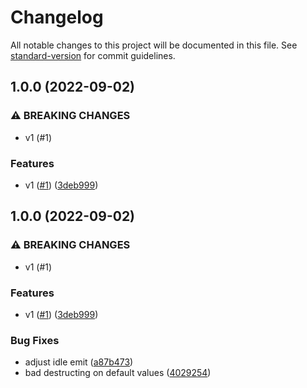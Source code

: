 # Changelog

All notable changes to this project will be documented in this file. See [standard-version](https://github.com/conventional-changelog/standard-version) for commit guidelines.

## 1.0.0 (2022-09-02)


### ⚠ BREAKING CHANGES

* v1 (#1)

### Features

* v1 ([#1](https://github.com/metcoder95/tiny-pool/issues/1)) ([3deb999](https://github.com/metcoder95/tiny-pool/commit/3deb9995cf722b6acaa4c6ffecc7704cf4e95add))

## 1.0.0 (2022-09-02)


### ⚠ BREAKING CHANGES

* v1 (#1)

### Features

* v1 ([#1](https://github.com/metcoder95/tiny-pool/issues/1)) ([3deb999](https://github.com/metcoder95/tiny-pool/commit/3deb9995cf722b6acaa4c6ffecc7704cf4e95add))


### Bug Fixes

* adjust idle emit ([a87b473](https://github.com/metcoder95/tiny-pool/commit/a87b47321d2870e1eac88a3450e7596b559477b1))
* bad destructing on default values ([4029254](https://github.com/metcoder95/tiny-pool/commit/4029254ef79bd7a345a0a57145a267f4246ddad9))
